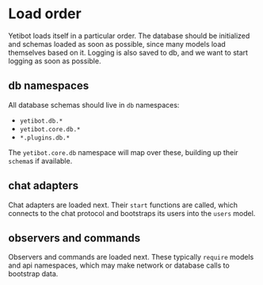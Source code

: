 # Load order

Yetibot loads itself in a particular order. The database should be initialized
and schemas loaded as soon as possible, since many models load themselves based
on it. Logging is also saved to db, and we want to start logging as soon as
possible.

## db namespaces

All database schemas should live in `db` namespaces:

- `yetibot.db.*`
- `yetibot.core.db.*`
- `*.plugins.db.*`


The `yetibot.core.db` namespace will map over these, building up their
`schema`s if available.

## chat adapters

Chat adapters are loaded next. Their `start` functions are called, which
connects to the chat protocol and bootstraps its users into the `users` model.

## observers and commands

Observers and commands are loaded next. These typically `require` models and api
namespaces, which may make network or database calls to bootstrap data.
